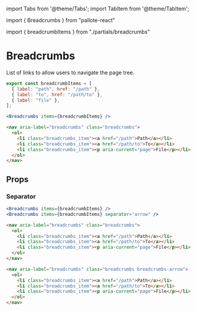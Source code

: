 ---
---
import Tabs from '@theme/Tabs';
import TabItem from '@theme/TabItem';

import { Breadcrumbs } from "pallote-react"

import { breadcrumbItems } from "./partials/breadcrumbs"

# Breadcrumbs

List of links to allow users to navigate the page tree.

<div class="docs_block">
  <Breadcrumbs items={breadcrumbItems} />
</div>

<Tabs groupId="package" queryString>
  <TabItem value="react" label="React">

```jsx
export const breadcrumbItems = [
  { label: "path", href: "/path" },
  { label: "to", href: "/path/to" },
  { label: "file" },
];

<Breadcrumbs items={breadcrumbItems} />
```
  </TabItem>
  <TabItem value="css" label="CSS">

```html
<nav aria-label="breadcrumbs" class="breadcrumbs">
  <ol>
    <li class="breadcrumbs_item"><a href="/path">Path</a></li>
    <li class="breadcrumbs_item"><a href="/path/to">To</a></li>
    <li class="breadcrumbs_item"><p aria-current="page">File</p></li>
  </ol>
</nav>
```
  </TabItem>
</Tabs>

## Props

### Separator

<div class="docs_block docs_block-portrait" style={{gap: '2rem'}}>

  <Breadcrumbs items={breadcrumbItems} />
  <Breadcrumbs items={breadcrumbItems} separator="arrow" />
</div>

<Tabs groupId="package" queryString>
   <TabItem value="react" label="React">
  
```jsx
<Breadcrumbs items={breadcrumbItems} />
<Breadcrumbs items={breadcrumbItems} separator="arrow" />
```
  </TabItem>
  <TabItem value="css" label="CSS">

```html
<nav aria-label="breadcrumbs" class="breadcrumbs">
  <ol>
    <li class="breadcrumbs_item"><a href="/path">Path</a></li>
    <li class="breadcrumbs_item"><a href="/path/to">To</a></li>
    <li class="breadcrumbs_item"><p aria-current="page">File</p></li>
  </ol>
</nav>

<nav aria-label="breadcrumbs" class="breadcrumbs breadcrumbs-arrow">
  <ol>
    <li class="breadcrumbs_item"><a href="/path">Path</a></li>
    <li class="breadcrumbs_item"><a href="/path/to">To</a></li>
    <li class="breadcrumbs_item"><p aria-current="page">File</p></li>
  </ol>
</nav>
```
  </TabItem>
</Tabs>
